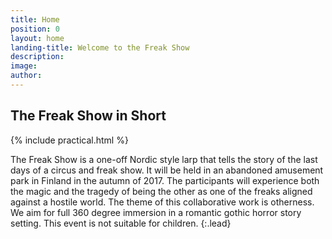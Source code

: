 ```yaml
---
title: Home
position: 0
layout: home
landing-title: Welcome to the Freak Show
description: 
image: 
author: 
---
```


## The Freak Show in Short

<div class="row">
<div class="7u 12u(small)">

{% include practical.html %}

</div>
<div class="5u 12u(small)" markdown="1">


The Freak Show is a one-off Nordic style larp that tells the story of the last days of a circus and freak show.  It will be held in an abandoned amusement park in Finland in the autumn of 2017. The participants will experience both the magic and the tragedy of being the other as one of the freaks aligned against a hostile world. The theme of this collaborative work is otherness.  We aim for full 360 degree immersion in a romantic gothic horror story setting. This event is not suitable for children.
{:.lead}

</div>
